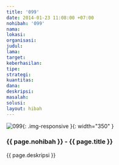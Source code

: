 ```yaml
---
title: '099'
date: 2014-01-23 11:08:00 +07:00
nohibah: '099'
nama:
lokasi:
organisasi:
judul:
lama:
target:
keberhasilan:
tipe:
strategi:
kuantitas:
dana:
deskripsi:
masalah:
solusi:
layout: hibah
---
```


![099](/static/img/hibahcms/099.png){: .img-responsive }{: width="350" }

### {{ page.nohibah }} - {{ page.title }}

{{ page.deskripsi }}
